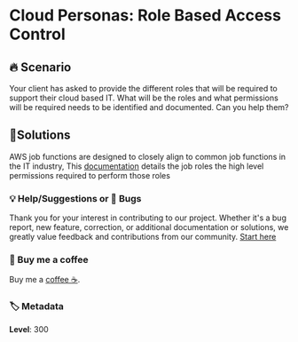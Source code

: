 # Cloud Personas: Role Based Access Control

## 🔥 Scenario

Your client has asked to provide the different roles that will be required to support their cloud based IT. What will be the roles and what permissions will be required needs to be identified and documented. Can you help them?

## 🎯Solutions

AWS job functions are designed to closely align to common job functions in the IT industry, This [documentation][1] details the job roles the high level permissions required to perform those roles

### 💡 Help/Suggestions or 🐛 Bugs

Thank you for your interest in contributing to our project. Whether it's a bug report, new feature, correction, or additional documentation or solutions, we greatly value feedback and contributions from our community. [Start here][200]

### 👋 Buy me a coffee

Buy me a [coffee ☕][900].

### 🏷️ Metadata

**Level**: 300

[1]: https://docs.aws.amazon.com/IAM/latest/UserGuide/access_policies_job-functions.html#jf_network-administrator

[100]: https://www.udemy.com/course/aws-cloud-development-kit-from-beginner-to-professional/?referralCode=E15D7FB64E417C547579

[200]: https://github.com/miztiik/aws-real-time-use-cases/issues

[900]: https://ko-fi.com/miztiik
